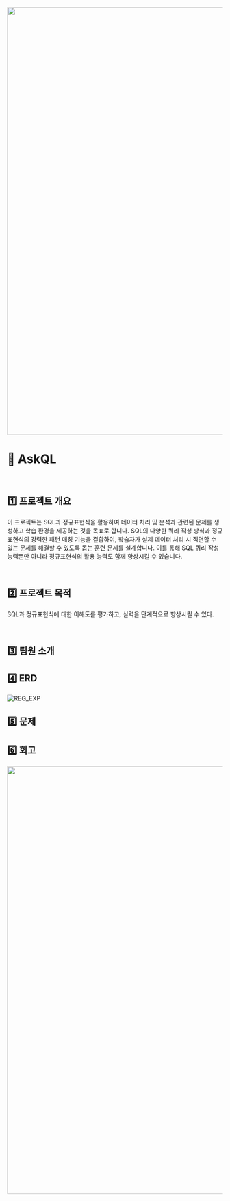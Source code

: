 <img src="https://capsule-render.vercel.app/api?type=waving&color=BDBDC8&height=150&section=header" width="1000" />

# 🔎 AskQL
</br>

## 1️⃣ 프로젝트 개요

이 프로젝트는 SQL과 정규표현식을 활용하여 데이터 처리 및 분석과 관련된 문제를 생성하고 학습 환경을 제공하는 것을 목표로 합니다. SQL의 다양한 쿼리 작성 방식과 정규표현식의 강력한 패턴 매칭 기능을 결합하여, 학습자가 실제 데이터 처리 시 직면할 수 있는 문제를 해결할 수 있도록 돕는 훈련 문제를 설계합니다. 이를 통해 SQL 쿼리 작성 능력뿐만 아니라 정규표현식의 활용 능력도 함께 향상시킬 수 있습니다.

</br>

## 2️⃣ 프로젝트 목적
SQL과 정규표현식에 대한 이해도를 평가하고, 실력을 단계적으로 향상시킬 수 있다.

</br>

## 3️⃣ 팀원 소개


## 4️⃣ ERD
![REG_EXP](https://github.com/user-attachments/assets/acf26ed8-fd2a-4c4b-ad59-7887ed9aab23)


    
## 5️⃣ 문제


    
## 6️⃣ 회고

<img src="https://capsule-render.vercel.app/api?type=waving&color=BDBDC8&height=150&section=footer" width="1000" />
